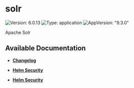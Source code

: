 # solr

![Version: 6.0.13](https://img.shields.io/badge/Version-6.0.13-informational?style=flat-square) ![Type: application](https://img.shields.io/badge/Type-application-informational?style=flat-square) ![AppVersion: "9.3.0"](https://img.shields.io/badge/AppVersion-"9.3.0"-informational?style=flat-square)

Apache Solr

## Available Documentation

- [**Changelog**](CHANGELOG)

- [**Helm Security**](container-security)

- [**Helm Security**](helm-security)

